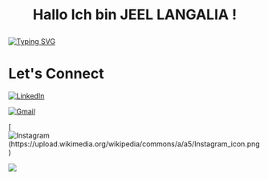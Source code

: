 # <p align="center">Hallo Ich bin JEEL LANGALIA !  
[//]: # (Hardline)
[![Typing SVG](https://readme-typing-svg.demolab.com?font=Fira+Code&pause=1000&center=true&vCenter=true&width=435&lines=Energy+%26+Data+Analysis+Enthusiast)](https://git.io/typing-svg)

# Let's Connect
[//]: # (LinkedIn) 
[![LinkedIn](https://upload.wikimedia.org/wikipedia/commons/0/01/LinkedIn_Logo_2023.png)](https://www.linkedin.com/in/jeelsoni/)  

[//]: # (Gmail) 
[![Gmail](https://upload.wikimedia.org/wikipedia/commons/4/44/Gmail_Logo_2023.png)](mailto:jeelsoni1011@gmail.com)   

[//]: # (Instagram) 
[![Instagram (https://upload.wikimedia.org/wikipedia/commons/a/a5/Instagram_icon.png)](https://www.instagram.com/jeelsoni/)   


[//]: # (Profile Icon)
[![](https://visitcount.itsvg.in/api?id=jeellangalia&label=Profile%20Views&color=1&icon=0&pretty=false)](https://visitcount.itsvg.in)

